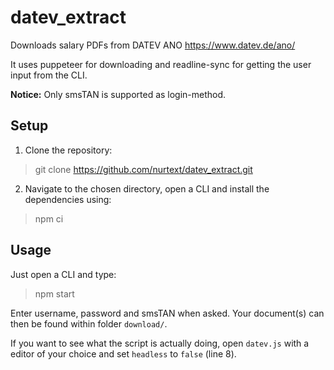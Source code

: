 # datev_extract

Downloads salary PDFs from DATEV ANO https://www.datev.de/ano/

It uses puppeteer for downloading and readline-sync for getting the user input from the CLI.

**Notice:** Only smsTAN is supported as login-method.

## Setup

1. Clone the repository:

> git clone https://github.com/nurtext/datev_extract.git

2. Navigate to the chosen directory, open a CLI and install the dependencies using:

> npm ci

## Usage

Just open a CLI and type:

> npm start

Enter username, password and smsTAN when asked. Your document(s) can then be found within folder `download/`.

If you want to see what the script is actually doing, open `datev.js` with a editor of your choice and set `headless` to `false` (line 8).
